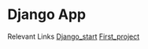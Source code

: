 # Django App

Relevant Links
[Django_start](https://www.djangoproject.com/start/)
[First_project](https://docs.djangoproject.com/en/2.2/intro/tutorial01/)
